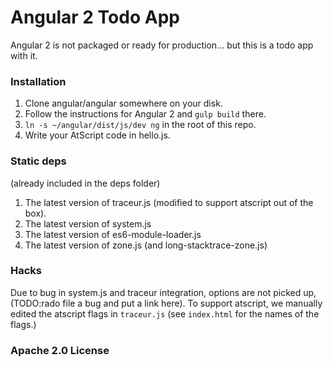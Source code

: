 # Angular 2 Todo App

Angular 2 is not packaged or ready for production... but this is a todo app with it.

### Installation

1. Clone angular/angular somewhere on your disk.
2. Follow the instructions for Angular 2 and `gulp build` there.
3. `ln -s ~/angular/dist/js/dev ng` in the root of this repo.
4. Write your AtScript code in hello.js.

### Static deps
(already included in the deps folder)
1. The latest version of traceur.js (modified to support atscript out of the box).
2. The latest version of system.js
3. The latest version of es6-module-loader.js
4. The latest version of zone.js (and long-stacktrace-zone.js)

### Hacks
Due to bug in system.js and traceur integration, options are not picked up,
(TODO:rado file a bug and put a link here). To support atscript, we manually
edited the atscript flags in `traceur.js` (see `index.html` for the names of the flags.)

### Apache 2.0 License
